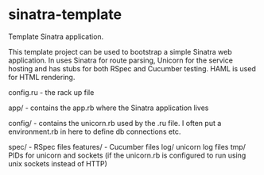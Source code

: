 sinatra-template
================

Template Sinatra application.

This template project can be used to bootstrap a simple Sinatra web application. In uses Sinatra for route parsing, Unicorn for the service hosting and has stubs for both RSpec and Cucumber testing. HAML is used for HTML rendering.

config.ru - the rack up file

app/ - contains the app.rb where the Sinatra application lives

config/ - contains the unicorn.rb used by the .ru file. I often put a environment.rb in here to define db connections etc.

spec/ - RSpec files
features/ - Cucumber files
log/ unicorn log files
tmp/ PIDs for unicorn and sockets (if the unicorn.rb is configured to run using unix sockets instead of HTTP)


